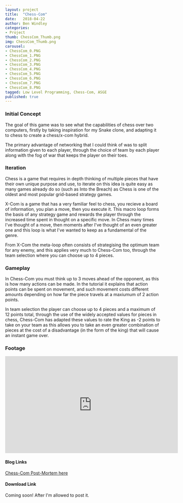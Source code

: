 ```yaml
---
layout: project
title:  "Chess-Com"
date:   2018-04-22
author: Ben Windley
categories:
- Project
thumb: ChessCom_Thumb.png
img: ChessCom_Thumb.png
carousel:
- ChessCom_0.PNG
- ChessCom_1.PNG
- ChessCom_2.PNG
- ChessCom_3.PNG
- ChessCom_4.PNG
- ChessCom_5.PNG
- ChessCom_6.PNG
- ChessCom_7.PNG
- ChessCom_8.PNG
tagged: Low Level Programming, Chess-Com, ASGE
published: true
---
```


### Initial Concept

The goal of this game was to see what the capabilities of chess over two computers, firstly by taking inspiration for my Snake clone, and adapting it to chess to create a chess/x-com hybrid. 

The primary advantage of networking that I could think of was to split information given to each player, through the choice of team by each player along with the fog of war that keeps the player on their toes.

### Iteration

Chess is a game that requires in depth thinking of multiple pieces that have their own unique purpose and use, to iterate on this idea is quite easy as many games already do so (such as Into the Breach) as Chess is one of the oldest and most popular grid-based strategy games. 

X-Com is a game that has a very familiar feel to chess, you recieve a board of information, you plan a move, then you execute it. This macro loop forms the basis of any strategy game and rewards the player through the increased time spent in thought on a specific move. In Chess many times I've thought of a move, then moments after I've thought of an even greater one and this loop is what I've wanted to keep as a fundamental of the genre. 

From X-Com the meta-loop often consists of strategising the optimum team for any enemy, and this applies very much to Chess-Com too, through the team selection where you can choose up to 4 pieces.

### Gameplay

In Chess-Com you must think up to 3 moves ahead of the opponent, as this is how many actions can be made. In the tutorial it explains that action points can be spent on movement, and such movement costs different amounts depending on how far the piece travels at a maxiumum of 2 action points. 

In team selection the player can choose up to 4 pieces and a maximum of 12 points total, through the use of the widely accepted values for pieces in chess, Chess-Com has adapted these values to rate the King as -2 points to take on your team as this allows you to take an even greater combination of pieces at the cost of a disadvantage (in the form of the king) that will cause an instant game over.

### Footage

<p style="text-align: center">
<iframe width="560" height="315" src="https://www.youtube.com/embed/ew7uesuGA7E?rel=0&amp;showinfo=0" frameborder="0" allow="autoplay; encrypted-media" allowfullscreen></iframe>
</p>

#### Blog Links
[Chess-Com Post-Mortem here](https://benwindley.github.io/blog/low-level%20programming/chess-com/ChessCom_PostMortem)

#### Download Link
Coming soon! After I'm allowed to post it.
